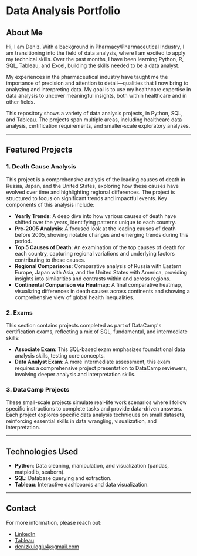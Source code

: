 # Data Analysis Portfolio
## About Me

Hi, I am Deniz. With a background in Pharmacy/Pharmaceutical Industry, I am transitioning into the field of data analysis, where I am excited to apply my technical skills. Over the past months, I have been learning Python, R, SQL, Tableau, and Excel, building the skills needed to be a data analyst.

My experiences in the pharmaceutical industry have taught me the importance of precision and attention to detail—qualities that I now bring to analyzing and interpreting data. My goal is to use my healthcare expertise in data analysis to uncover meaningful insights, both within healthcare and in other fields.

This repository shows a variety of data analysis projects, in Python, SQL, and Tableau. The projects span multiple areas, including healthcare data analysis, certification requirements, and smaller-scale exploratory analyses.

---

## Featured Projects

### 1. Death Cause Analysis
This project is a comprehensive analysis of the leading causes of death in Russia, Japan, and the United States, exploring how these causes have evolved over time and highlighting regional differences. The project is structured to focus on significant trends and impactful events. Key components of this analysis include:

   - **Yearly Trends**: A deep dive into how various causes of death have shifted over the years, identifying patterns unique to each country.
   - **Pre-2005 Analysis**: A focused look at the leading causes of death before 2005, showing notable changes and emerging trends during this period.
   - **Top 5 Causes of Death**: An examination of the top causes of death for each country, capturing regional variations and underlying factors contributing to these causes.
   - **Regional Comparisons**: Comparative analysis of Russia with Eastern Europe, Japan with Asia, and the United States with America, providing insights into similarities and contrasts within and across regions.
   - **Continental Comparison via Heatmap**: A final comparative heatmap, visualizing differences in death causes across continents and showing a comprehensive view of global health inequalities.

### 2. Exams
This section contains projects completed as part of DataCamp's certification exams, reflecting a mix of SQL, fundamental, and intermediate skills:
   - **Associate Exam**: This SQL-based exam emphasizes foundational data analysis skills, testing core concepts.
   - **Data Analyst Exam**: A more intermediate assessment, this exam requires a comprehensive project presentation to DataCamp reviewers, involving deeper analysis and interpretation skills.

### 3. DataCamp Projects
These small-scale projects simulate real-life work scenarios where I follow specific instructions to complete tasks and provide data-driven answers. Each project explores specific data analysis techniques on small datasets, reinforcing essential skills in data wrangling, visualization, and interpretation.

---

## Technologies Used

- **Python**: Data cleaning, manipulation, and visualization (pandas, matplotlib, seaborn).
- **SQL**: Database querying and extraction.
- **Tableau**: Interactive dashboards and data visualization.

---

## Contact

For more information, please reach out:

- [LinkedIn](https://www.linkedin.com/in/deniz-kuloglu/)
- [Tableau](https://public.tableau.com/app/profile/deniz.kulo.lu/vizzes)
- denizkuloglu4@gmail.com
